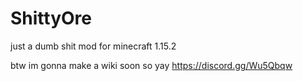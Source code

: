 # ShittyOre
just a dumb shit mod for minecraft 1.15.2

btw im gonna make a wiki soon so yay
https://discord.gg/Wu5Qbqw
